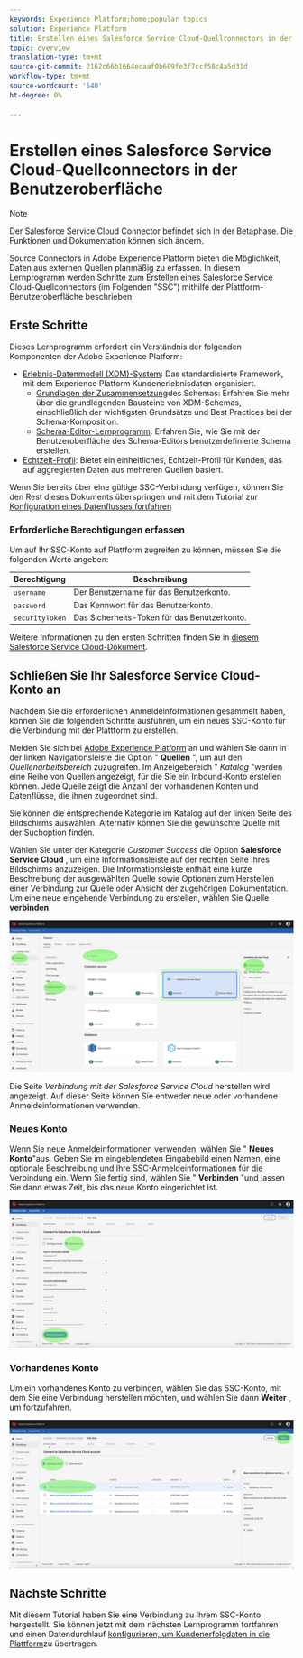 ```yaml
---
keywords: Experience Platform;home;popular topics
solution: Experience Platform
title: Erstellen eines Salesforce Service Cloud-Quellconnectors in der Benutzeroberfläche
topic: overview
translation-type: tm+mt
source-git-commit: 2162c66b1664ecaaf0b609fe3f7ccf58c4a5d31d
workflow-type: tm+mt
source-wordcount: '540'
ht-degree: 0%

---
```



# Erstellen eines Salesforce Service Cloud-Quellconnectors in der Benutzeroberfläche

>[!NOTE]
>Der Salesforce Service Cloud Connector befindet sich in der Betaphase. Die Funktionen und Dokumentation können sich ändern.

Source Connectors in Adobe Experience Platform bieten die Möglichkeit, Daten aus externen Quellen planmäßig zu erfassen. In diesem Lernprogramm werden Schritte zum Erstellen eines Salesforce Service Cloud-Quellconnectors (im Folgenden &quot;SSC&quot;) mithilfe der Plattform-Benutzeroberfläche beschrieben.

## Erste Schritte

Dieses Lernprogramm erfordert ein Verständnis der folgenden Komponenten der Adobe Experience Platform:

* [Erlebnis-Datenmodell (XDM)-System](../../../../../xdm/home.md): Das standardisierte Framework, mit dem Experience Platform Kundenerlebnisdaten organisiert.
   * [Grundlagen der Zusammensetzung](../../../../../xdm/schema/composition.md)des Schemas: Erfahren Sie mehr über die grundlegenden Bausteine von XDM-Schemas, einschließlich der wichtigsten Grundsätze und Best Practices bei der Schema-Komposition.
   * [Schema-Editor-Lernprogramm](../../../../../xdm/tutorials/create-schema-ui.md): Erfahren Sie, wie Sie mit der Benutzeroberfläche des Schema-Editors benutzerdefinierte Schema erstellen.
* [Echtzeit-Profil](../../../../../profile/home.md): Bietet ein einheitliches, Echtzeit-Profil für Kunden, das auf aggregierten Daten aus mehreren Quellen basiert.

Wenn Sie bereits über eine gültige SSC-Verbindung verfügen, können Sie den Rest dieses Dokuments überspringen und mit dem Tutorial zur [Konfiguration eines Datenflusses fortfahren](../../dataflow/customer-success.md)

### Erforderliche Berechtigungen erfassen

Um auf Ihr SSC-Konto auf Plattform zugreifen zu können, müssen Sie die folgenden Werte angeben:

| Berechtigung | Beschreibung |
| ---------- | ----------- |
| `username` | Der Benutzername für das Benutzerkonto. |
| `password` | Das Kennwort für das Benutzerkonto. |
| `securityToken` | Das Sicherheits-Token für das Benutzerkonto. |

Weitere Informationen zu den ersten Schritten finden Sie in [diesem Salesforce Service Cloud-Dokument](https://developer.salesforce.com/docs/atlas.en-us.api_iot.meta/api_iot/qs_auth_access_token.htm).

## Schließen Sie Ihr Salesforce Service Cloud-Konto an

Nachdem Sie die erforderlichen Anmeldeinformationen gesammelt haben, können Sie die folgenden Schritte ausführen, um ein neues SSC-Konto für die Verbindung mit der Plattform zu erstellen.

Melden Sie sich bei <a href="https://platform.adobe.com" target="_blank">Adobe Experience Platform</a> an und wählen Sie dann in der linken Navigationsleiste die Option &quot; **Quellen** &quot;, um auf den *Quellenarbeitsbereich* zuzugreifen. Im Anzeigebereich &quot; *Katalog* &quot;werden eine Reihe von Quellen angezeigt, für die Sie ein Inbound-Konto erstellen können. Jede Quelle zeigt die Anzahl der vorhandenen Konten und Datenflüsse, die ihnen zugeordnet sind.

Sie können die entsprechende Kategorie im Katalog auf der linken Seite des Bildschirms auswählen. Alternativ können Sie die gewünschte Quelle mit der Suchoption finden.

Wählen Sie unter der Kategorie *Customer Success* die Option **Salesforce Service Cloud** , um eine Informationsleiste auf der rechten Seite Ihres Bildschirms anzuzeigen. Die Informationsleiste enthält eine kurze Beschreibung der ausgewählten Quelle sowie Optionen zum Herstellen einer Verbindung zur Quelle oder Ansicht der zugehörigen Dokumentation. Um eine neue eingehende Verbindung zu erstellen, wählen Sie Quelle **verbinden**.

![Katalog](../../../../images/tutorials/create/ssc/catalog.png)

Die Seite *Verbindung mit der Salesforce Service Cloud* herstellen wird angezeigt. Auf dieser Seite können Sie entweder neue oder vorhandene Anmeldeinformationen verwenden.

### Neues Konto

Wenn Sie neue Anmeldeinformationen verwenden, wählen Sie &quot; **Neues Konto**&quot;aus. Geben Sie im eingeblendeten Eingabebild einen Namen, eine optionale Beschreibung und Ihre SSC-Anmeldeinformationen für die Verbindung ein. Wenn Sie fertig sind, wählen Sie &quot; **Verbinden** &quot;und lassen Sie dann etwas Zeit, bis das neue Konto eingerichtet ist.

![connect](../../../../images/tutorials/create/ssc/connect.png)

### Vorhandenes Konto

Um ein vorhandenes Konto zu verbinden, wählen Sie das SSC-Konto, mit dem Sie eine Verbindung herstellen möchten, und wählen Sie dann **Weiter** , um fortzufahren.

![existing](../../../../images/tutorials/create/ssc/existing.png)

## Nächste Schritte

Mit diesem Tutorial haben Sie eine Verbindung zu Ihrem SSC-Konto hergestellt. Sie können jetzt mit dem nächsten Lernprogramm fortfahren und einen Datendurchlauf [konfigurieren, um Kundenerfolgdaten in die Plattform](../../dataflow/customer-success.md)zu übertragen.